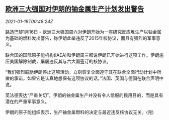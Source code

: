 <!--1610931324000-->
[欧洲三大强国对伊朗的铀金属生产计划发出警告](https://cn.reuters.com/article/europe-warning-iran-uranium-0116-sat-idCNKBS29N01M)
------

<div><i>2021-01-18T00:48:24Z</i></div><p>路透巴黎1月16日 - 欧洲三大强国周六对伊朗开始为一座研究反应堆生产以铀金属为基础的燃料发出警告，称伊朗此举违反了2015年核协议，而且有强烈的军事意义。</p><p>联合国的国际原子能机构(IAEA)和伊朗周三都说伊朗已开始进行这项工作。伊朗施压美国解除制裁，屡屡违反其与六大国签订的核协议。</p><p>“我们强烈鼓励伊朗停止这项活动，立刻恢复全面遵守其在联合全面行动计划中所做的承诺，如果它是认真地想保有这项协议的话，”法国、英国与德国在联合声明中说。</p><p>英法德表达“严重关切”，伊朗的铀金属生产并没有令人信服的民用目的，而是具有潜在的严重军事意义。</p><p>伊朗的原子能组织表示，生产铀金属燃料的决定与最近违反核协议无关。(完)</p>
